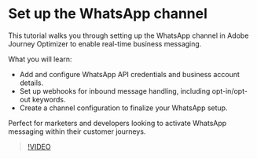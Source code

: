 # Set up the WhatsApp channel

This tutorial walks you through setting up the WhatsApp channel in Adobe Journey Optimizer to enable real-time business messaging.

What you will learn:

* Add and configure WhatsApp API credentials and business account details.
* Set up webhooks for inbound message handling, including opt-in/opt-out keywords.
* Create a channel configuration to finalize your WhatsApp setup.

Perfect for marketers and developers looking to activate WhatsApp messaging within their customer journeys.

>[!VIDEO](https://video.tv.adobe.com/v/3470268/?learn=on&enablevpops)
